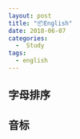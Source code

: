 ```yaml
---
layout: post
title: "📦English"
date: 2018-06-07
categories:
  -  Study
tags:
  - english
---
```


## 字母排序
<englishTableByEl :json="english"/>

## 音标

<phonetic/>


<script>
export default {
  data () {
    return {
      english: {
        A: [
          ['A', '/eɪ/', 'n. 英语字母表的第1个字母；A音；A类；干线公路；最高收入群体；第一列；第一已知量；表层土壤；A型血；A型号纸；A字形</br>abbr. 安培 (AMPERE)；A纸牌 (ACE)；……比…… (AGAINST)'],
          ['ant', '/ænt/', 'n. 蚂蚁</br>n. (Ant)人名；(土、芬)安特'],
          ['any', '/ˈeni/', 'det. 任何的；任一；一点，些许；尽可能多的</br>pron. 任何数量；任一，任何一些；任何人</br>adv. 一点也（不），丝毫；（用于否定句末）根本（不）；（非正式）多少，压根儿</br>adj. 任何的；所有的；丝毫的</br>n. (Any) （美、俄、法、墨、巴）阿尼（人名）'],
          ['alpha', '/ˈælfə/', 'n. 希腊字母的第一个字母；开端；最初'],
          ['array', '/əˈreɪ/', 'n. 数组，阵列；排列，列阵；大批，一系列；衣服</br>vt. 排列，部署；打扮'],
          ['animal', '/ˈænɪml/', 'n. 动物</br>动物的', 'ani·mal']
        ],
        B: [
          ['black', '/blæk/', 'adj. 黑色的；黑人的；邪恶的</br>n. 黑色；黑人；黑颜料</br>vt. 使变黑；把鞋油等涂在…上；把（眼眶）打成青肿</br>vi. 变黑']
        ],
        C: [
          ['class', '/klɑːs/', 'n. 阶级；班级；种类；班；等级</br>vt. 分类；把…分等级；把…归入某等级，把…看作（或分类、归类）；把…编入某一班级</br>adj. 极好的；很好的，优秀的，出色的</br>vi. 属于…类（或等级），被列为某类（或某级）</br>n. （英、德）克拉斯（人名）'],
          ['compiler', '/kəmˈpaɪlə(r)/', 'n. 编译器；[计] 编译程序；编辑者，汇编者', 'com·piler'],
          ['constructor', '/kənˈstrʌktər/', 'n. 构造函数；构造器；建造者', 'con·struct·or'],
          ['copy', '/ˈkɒpi/', 'n. 副本；一册；稿件；作业本；（报纸、杂志的）题材；广告文字</br>vt. 复制；抄写；抄送；抄袭；效仿；收到，听见</br>vi. 复制；抄写'],
          ['cannot', '/ˈkænɒt/', 'v. 不能；无法', 'can·not']
        ],
        D: [
          ['data', '/ˈdeɪtə,ˈdætə/ ', 'n. 数据（datum的复数）；资料</br>n. (Data)人名；(日)驮太 (姓)；(印、葡)达塔'],
          ['default', '/dɪˈfɔːlt,ˈdiːfɔːlt/','n. 违约，拖欠；系统默认值；常规做法；缺席</br>v. 不履行，拖欠，违约；默认，预设；（计算机等）自动转到（默认值）；因未到场而取消……参赛资格；（未）不到场；不参加（比赛等）；对……处以缺席裁判', 'de·fault']
        ],
        E: [
          ['export', '/ˈekspɔːrt/', 'n. 输出，出口；出口商品</br>vi. 输出物资</br>vt. 输出，出口',  'ex·port']
        ],
        F: [
          ['first', '/fɜːrst/', 'det. 第一</br>num. 第一；第一个的；（列队中）最前面的；最好的</br>adj. 最重要的，最优秀的；以前从未发生过的；紧接着来到的；最有可能的；领先于所有其他人的；演唱（或演奏）高声部的</br>adv. 首先；首次；（列举时用）第一；宁可；以身体的某一部位在先</br>n. 空前的成就；（汽车、自行车的）第一档；（英国大学学位）最高成绩；（棒球）第一垒；（学院、学校的）一年级；（书的）第一版；（比赛中的）第一名；（英国</br>海军大臣；优等生</br>pron. 第一（个）；第一次</br>n. (First) （美）菲尔斯特（人名）'],
          ['from', '/frəm,frʌm,frɑːm/', 'prep. 从……起；从……开始；寄自，得自；来自；由……（制成）；（两地的距离）离；从；从……（到）；（使）免遭；由于；根据；与……（不同）；防；不在；从……来看；妨碍</br>n. (From) （美）弗罗姆（人名）']
        ],
        G: [
          ['good', '/ɡʊd/', 'adj. 好的；优良的；愉快的；虔诚的</br>n. 好处；善行；慷慨的行为</br>adv. 好</br>n. (Good)人名；(英)古德；(瑞典)戈德'],
          ['generic', '/dʒəˈnerɪk/', 'adj. 类的；一般的；属的；非商标的', 'gen·er·ic'],
          ['generics', '', 'n. 非专利药物；通用术语（generic的复数</br>泛型（Generics）是指在定义函数、接口或类的时候，不预先指定具体的类型，而在使用的时候再指定类型的一种特性。']
        ],
        H: [
          ['height', '/haɪt/', 'n. 高地；高度；身高；顶点']
        ],
        I: [
          ['item', '/ˈaɪtəm/', 'n. 条款，项目；一则；一件商品（或物品）</br>adv. 又，同上</br>v. 记下；逐条列出'],
          ['interface', '/ˈɪntəfeɪs/', 'n. 界面；<计>接口；交界面</br>v. （使通过界面或接口）接合，连接；[计算机]使联系</br>vi. 相互作用（或影响）；交流，交谈', 'inter·face']
        ],
        J: [
          ['join', '/dʒɔɪn/', 'vt. 参加；结合；连接</br>vi. 加入；参加；结合</br>n. 结合；连接；接合点']
        ],
        K: [
          ['king', '/kɪŋ/', 'n. 国王；最有势力者；王棋</br>vi. 统治；做国王</br>vt. 立…为王</br>adj. 主要的，最重要的，最大的</br>n. (King)人名；(德、英、葡、捷、西)金；(中)金(普通话·威妥玛)；(泰)京；(东南亚国家华语)京']
        ],
        L: [
          ['location', '/loʊˈkeɪʃn/', 'n. 位置；地点；外景拍摄场地', 'lo·ca·tion']
        ],
        M: [
          ['move', '/muːv/', 'v. 移动；改变；进展；采取行动；搬家；调动；离开；感动；激起；促使；提议；走棋；快点；出售；使（肠）排空</br>n. 行动，举措；移动；改变；迁居；步骤；走棋']
        ],
        N: [
          ['none','/nʌn/', 'pron. 没有人，一个也没有，没有任何东西</br>adj. 没有的，一点没有的</br>adv. 一点也不；决不，不怎么，绝不</br>n. 申初经（天主教七段祈祷时间中的一部分，通常在一天中的第九个小时）</br>n. (None) （葡、罗）诺内（人名）']
        ],
        O: [
          ['of', '/əv,ʌv/ ', 'prep. 属于；……的；……的一部分；住在（某地）；关于；由……组成的；因为；（表示人或事的时空位置）在，当'],
          ['open','/ˈoʊpən/','adj. 公开的；敞开的；空旷的；坦率的；营业着的</br>vi. 开始；展现</br>vt. 公开；打开</br>n. 公开；空旷；户外']
        ],
        P: [
          ['post', '/poʊst/', 'n. 岗位；邮件；标杆</br>vt. 张贴；公布；邮递；布置</br>vi. 快速行进</br>n. (Post)人名；(英、西、捷、瑞典、荷)波斯特'],
          ['pop', '/pɑːp/', 'n. 流行音乐；流行文化；（尤用作称呼）爸，爹；汽水；砰声；枪击；（迅速打上的）记号；批评；通俗古典乐</br>v. 突然出现；突然地行动；爆开；射击；瞪大眼；（使）发出爆裂声；迅速放置；速去；耳压发生变化；（过度）服药；</br>adj. 流行的；通俗的，热门的</br>adv. 突然；砰地；爆裂</br>int. 砰的爆炸声</br>abbr. 邮局协议 (post office protocol)；人口 (population)</br>n. (Pop) （罗）波普 （人名）'],
          ['push', '/pʊʃ/', 'vt. 推动，增加；对…施加压力，逼迫；按；说服</br>vi. 推进；增加；努力争取</br>n. 推，决心；大规模攻势；矢志的追求'],
          ['prop', '/prɒp/', 'n. 支柱，支撑物；支持者；道具；（橄榄球中的）支柱前锋；（语法）结构词；（马快跑时的）骤停；（戏剧、电影的）道具；（非正式）道具管理员；（非正式，飞机的）螺旋桨</br>v. 支撑；放置；用……撑住（某物）；（马等挺直前腿）骤停'],
          ['proper', '/ˈprɒpə(r)/', 'adj. 适当的；本身的；特有的；正派的</br>adv. 完全地</br>n. (Proper)人名；(英、德)普罗珀'],
          ['property', '/ˈprɒpəti/', 'n. 性质，性能；财产；所有权', 'prop·erty']
        ],
        Q: [
          ['query', '/ˈkwɪri/', 'n. 疑问，质问；疑问号 ；[计] 查询</br>vt. 询问；对……表示疑问</br>vi. 询问；表示怀疑']
        ],
        R: [
          ['row', '/rəʊ/', 'n. 行，排；划船；街道；吵闹</br>vt. 划船；使……成排</br>vi. 划船；争吵</br>n. (Row)人名；(英)罗'],
          ['read', '/riːd/', 'vt. 阅读；读懂，理解</br>vi. 读；读起来</br>n. 阅读；读物</br>adj. 有学问的</br>n. (Read)人名；(英)里德'],
          ['readonly', '', 'adj. 只读的'],
          ['request', '/rɪˈkwest/', 'n. 请求；需要</br>vt. 要求，请求', 're·quest'],
          ['reverse', '/rɪˈvɜːrs/', 'v. 颠倒；撤销；反转；交换；放弃立场；倒车；打对方付费的电话；（使铅字、图案）印成白或浅色</br>n. 逆向；相反；背面；倒档；失败；（美橄）横式传球；（翻开书的）左手页</br>adj. 相反的；背面的；颠倒的；反身的；（地层）逆断的', 're·verse']
        ],
        S: [
          ['sort', '/sɔːrt/', 'n. 种类；方式；品质</br>vi. 分类；协调；交往</br>vt. 将…分类；将…排序；挑选出某物'],
          ['start', '/stɑːrt/', 'vt. 开始；启动</br>vi. 出发</br>n. 开始；起点'],
          ['shift', '/ʃɪft/', 'v. 转移；快速移动；变换；改变观点；推卸（责任）；振作；移位；狼吞虎咽地吃；去除（污迹）；销售，出售；换挡；轮班；含糊其辞，拐弯抹角</br>n. 转移；改变，转变；手段；轮班；轮班职工；转换（键）；（直筒式）连衣裙，内衣；计谋，诡计'],
          ['split', '/splɪt/','vt. 分离；使分离；劈开；离开；分解</br>vi. 离开；被劈开；断绝关系</br>n. 劈开；裂缝</br>adj. 劈开的'],
          ['splice', '/splaɪs/', 'v. 捻接（绳子）；拼接，接合（胶片等）；移接（基因）；使结婚</br>n. 接合处；（连接的）绳；（板球击板的）柄脚；结婚（非正式）'],
          ['string', '/strɪŋ/', 'n. 线，弦，细绳；一串，一行'],
          ['strong', '/strɒŋ/', 'adj. 坚强的；强壮的；牢固的；擅长的</br>adv. 强劲地；猛烈地</br>n. (Strong)人名；(英)斯特朗']
        ],    
        T: [
          ['template','/ˈtemplət/ ', 'n. 模板，样板', 'tem·plate']
        ],
        U: [
          ['use', '/juːz/', 'n. 使用；用途；发挥</br>vt. 利用；耗费</br>vi. 使用，运用</br>n. (Use)人名；(德)乌泽'],
          ['union', '/ˈjuːniən/', 'n. 联盟，协会；工会；联合'],
          ['unshift', `/ʌn'ʃɪft/`, 'vi. 松开打字机或键盘的字型变换键']
        ],
        V: [
          ['view', '/vjuː/', 'n. 观察；视野；意见；风景</br>vt. 观察；考虑；查看']
        ],
        W: [
          ['with', '/wɪð; wɪθ/', 'prep. 和……在一起；具有；用；反对；关于；包括；由于；随着；顺着；受雇于；虽然；支持；穿着；受……影响；表示与某物分离；由……负责</br>n. (With) （美、印、俄）维特（人名）'],
          ['width', '/wɪdθ,wɪtθ/', 'n. 宽度；广度']
        ],
        X: [
          ['Xanthippe', `/zæn'tɪpi/`, 'n. 悍妇；泼妇（等于Xantippe）；粘西比（苏格拉底的妻子）']
        ],
        Y: [
          ['you', ' /jə,juː/ ', 'pron. 你；你们</br>n. (You)人名；(柬)尤；(东南亚国家华语)猷']
        ],
        Z: [
          ['zoom', '/zuːm/', 'v. （尤指汽车、飞机等）疾行；（价格、费用等）急剧增长，猛涨；（使镜头或摄影机）推近或拉远</br>n. （车辆等）疾驰的声音，嗡嗡声；变焦摄影；急速上升</br>int. （用于表示突然的快速移动）嗖地']
        ]
      }
    }
  }
}
</script>

